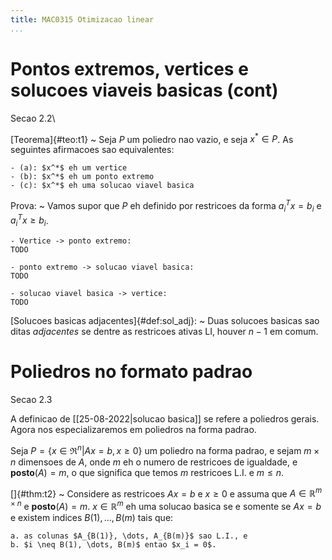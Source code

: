```yaml
---
title: MAC0315 Otimizacao linear
...
```


# Pontos extremos, vertices e solucoes viaveis basicas (cont)
Secao 2.2\

[Teorema]{#teo:t1}
~ Seja $P$ um poliedro nao vazio, e seja $x^* \in P$. As seguintes afirmacoes sao equivalentes:

    - (a): $x^*$ eh um vertice
    - (b): $x^*$ eh um ponto extremo
    - (c): $x^*$ eh uma solucao viavel basica

Prova:
~ Vamos supor que $P$ eh definido por restricoes da forma $a_i^T x = b_i$ e $a_i^T x \geq b_i$.

    - Vertice -> ponto extremo:
    TODO

    - ponto extremo -> solucao viavel basica:
    TODO

    - solucao viavel basica -> vertice:
    TODO



[Solucoes basicas adjacentes]{#def:sol_adj}:
~ Duas solucoes basicas sao ditas *adjacentes* se dentre as restricoes ativas LI, houver $n - 1$ em comum.

# Poliedros no formato padrao
Secao 2.3

A definicao de [[25-08-2022|solucao basica]] se refere a poliedros gerais. Agora nos especializaremos em poliedros na forma padrao.

Seja $P = \{x \in \mathfrak{R}^n|Ax = b, \, x \geq 0\}$ um poliedro na forma padrao, e sejam $m \times n$ dimensoes de $A$, onde $m$ eh o numero de restricoes de igualdade, e $\textbf{posto}(A) = m$, o que significa que temos $m$ restricoes L.I. e $m \leq n$.

[]{#thm:t2}
~ Considere as restricoes $Ax = b$ e $x \geq 0$ e assuma que $A \in \mathbb{R}^{m \times n}$ e $\mathbf{posto}(A) = m$. $x \in \mathbb{R}^m$ eh uma solucao basica se e somente se $Ax = b$ e existem indices $B(1), \dots, B(m)$ tais que:

    a. as colunas $A_{B(1)}, \dots, A_{B(m)}$ sao L.I., e
    b. $i \neq B(1), \dots, B(m)$ entao $x_i = 0$.

